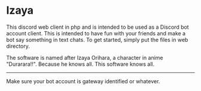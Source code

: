 # Izaya

This discord web client in php and is intended to be used as a Discord bot account client. This is intended to have fun with your friends and make a bot say something in text chats. To get started, simply put the files in web directory. 

The software is named after Izaya Orihara, a character in anime "Durarara!!". Because he knows all. This software knows all.

---

Make sure your bot account is gateway identified or whatever. 
